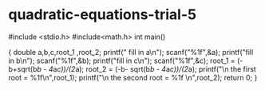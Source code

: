 # quadratic-equations-trial-5
#include <stdio.h>
#include<math.h>
int main()

{
    double a,b,c,root_1 ,root_2;
    printf(" fill in a\n");
    scanf("%1f",&a);
    printf("fill in b\n");
    scanf("%1f",&b);
    printf("fill in c\n");
    scanf("%1f",&c);
    root_1 = (-b+sqrt(b*b - 4*a*c))/(2*a);
    root_2 = (-b- sqrt(b*b - 4*a*c))/(2*a);
    printf("\n the first root  = %1f\n",root_1);
    printf("\n the second root = %1f \n",root_2);
    return 0;
}
